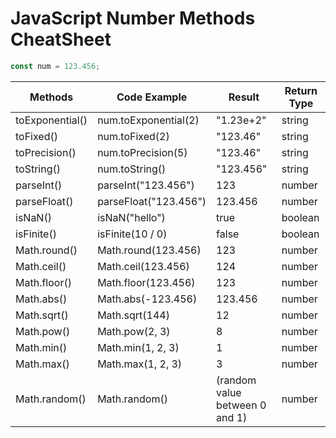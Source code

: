 # JavaScript Number Methods CheatSheet

```javascript
const num = 123.456;
```

| Methods         | Code Example          | Result                         | Return Type |
| --------------- | --------------------- | ------------------------------ | ----------- |
| toExponential() | num.toExponential(2)  | "1.23e+2"                      | string      |
| toFixed()       | num.toFixed(2)        | "123.46"                       | string      |
| toPrecision()   | num.toPrecision(5)    | "123.46"                       | string      |
| toString()      | num.toString()        | "123.456"                      | string      |
| parseInt()      | parseInt("123.456")   | 123                            | number      |
| parseFloat()    | parseFloat("123.456") | 123.456                        | number      |
| isNaN()         | isNaN("hello")        | true                           | boolean     |
| isFinite()      | isFinite(10 / 0)      | false                          | boolean     |
| Math.round()    | Math.round(123.456)   | 123                            | number      |
| Math.ceil()     | Math.ceil(123.456)    | 124                            | number      |
| Math.floor()    | Math.floor(123.456)   | 123                            | number      |
| Math.abs()      | Math.abs(-123.456)    | 123.456                        | number      |
| Math.sqrt()     | Math.sqrt(144)        | 12                             | number      |
| Math.pow()      | Math.pow(2, 3)        | 8                              | number      |
| Math.min()      | Math.min(1, 2, 3)     | 1                              | number      |
| Math.max()      | Math.max(1, 2, 3)     | 3                              | number      |
| Math.random()   | Math.random()         | (random value between 0 and 1) | number      |
